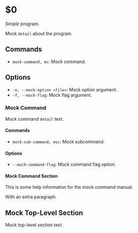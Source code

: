 $0
==

*Simple* program.

Mock `detail` about the program.

<!-- top-level command definitions -->

## Commands

* `mock-command, mc`: Mock command.

<!-- top-level option definitions -->

## Options

* `-o, --mock-option <file>`: Mock option argument.
* `-f, --mock-flag`: Mock flag argument.

<!-- subcommand definitions -->

### Mock Command

Mock command `detail` text.

#### Commands 

* `mock-sub-command, msc`: Mock subcommand.

#### Options

* `--mock-command-flag`: Mock command flag option.

#### Mock Command Section

This is some help information for the mock command manual.

With an extra paragraph.

<!-- custom top-level help sections -->

## Mock Top-Level Section

Mock top-level section text.
